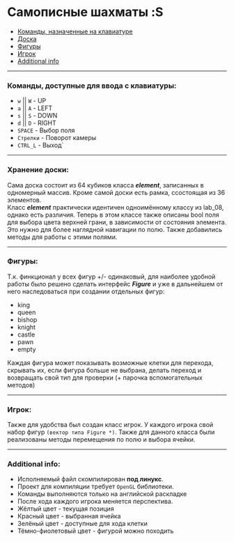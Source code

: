 # Самописные шахматы :S
* [Команды, назначенные на клавиатуре](#keyboard)
* [Доска](#storage)
* [Фигуры](#figure)
* [Игрок](#player)
* [Additional info](#add_info)
***
### <a name="keyboard">Команды, доступные для ввода с клавиатуры:</a>
 * `w` || `W` - UP
 * `a` || `A` - LEFT
 * `s` || `S` - DOWN
 * `d` || `D` - RIGHT
 * `SPACE` - Выбор поля
 * `Стрелки` - Поворот камеры
 * `CTRL_L` - Выход`
***
### <a name="storage">Хранение доски:</a>
Сама доска состоит из 64 кубиков класса ***element***, записанных в одномерный массив. Кроме самой доски есть рамка, ссостоящая из 36 элементов.  
Класс ***element*** практически идентичен одноимённому классу из lab_08, однако есть различия. Теперь в этом классе также описаны bool поля для выбора цвета верхней грани, в зависимости от состояния элемента. Это нужно для более наглядной навигации по полю. Также добавились методы для работы с этими полями.

***
### <a name="figure">Фигуры:</a>
Т.к. финкционал у всех фигур +/- одинаковый, для наиболее удобной работы было решено сделать интерфейс ***Figure*** и уже в дальнейшем от него наследоваться при создании отдельных фигур:
 * king
 * queen
 * bishop
 * knight    
 * castle
 * pawn
 * empty  
 
 Каждая фигура может показывать возможные клетки для перехода, скрывать их, если фигура больше не выбрана, делать переход и возвращать свой тип для проверки (+ парочка вспомогательных методов)
***
### <a name="player">Игрок:</a>
Также для удобства был создан класс игрок. У каждого игрока свой набор фигур `(вектор типа Figure *)`. Также для данного класса были реализованы методы перемещения по полю и выбора ячейки.
***
### <a name="add_info">Additional info</a>:
 * Исполняемый файл скомпилирован **под линукс**.  
 * Проект для компиляции требует `OpenGL` библиотеки.  
 * Команды выполняются только на английской раскладке
 * После хода каждого игрока меняется перспектива.
 * Жёлтый цвет - текущая позиция
 * Красный цвет - выбранная ячейка
 * Зелёный цвет - доступные для хода клетки
 * Тёмно-фиолетовый цвет - фигурой можно походить
 
